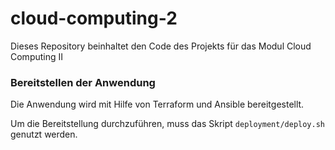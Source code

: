 # cloud-computing-2
Dieses Repository beinhaltet den Code des Projekts für das Modul Cloud Computing II

### Bereitstellen der Anwendung

Die Anwendung wird mit Hilfe von Terraform und Ansible bereitgestellt.

Um die Bereitstellung durchzuführen, muss das Skript `deployment/deploy.sh` genutzt werden.